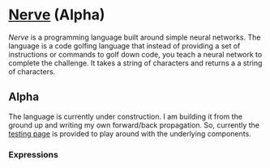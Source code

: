 # [Nerve](https://tkellehe.github.io/nerve) (Alpha)

_Nerve_ is a programming language built around simple neural networks.
The language is a code golfing language that instead of providing a set
of instructions or commands to golf down code, you teach a neural network
to complete the challenge. It takes a string of characters and returns a 
a string of characters.

## Alpha

The language is currently under construction. I am building it from the ground
up and writing my own forward/back propagation. So, currently the
[testing page](https://tkellehe.github.io/nerve/test/) is provided to play around with
the underlying components.

### Expressions

